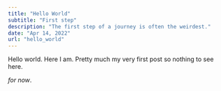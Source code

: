 ```yaml
---
title: "Hello World"
subtitle: "First step"
description: "The first step of a journey is often the weirdest."
date: "Apr 14, 2022"
url: "hello_world"
---
```


Hello world. Here I am. Pretty much my very first post so nothing to see here.

_for now_.
